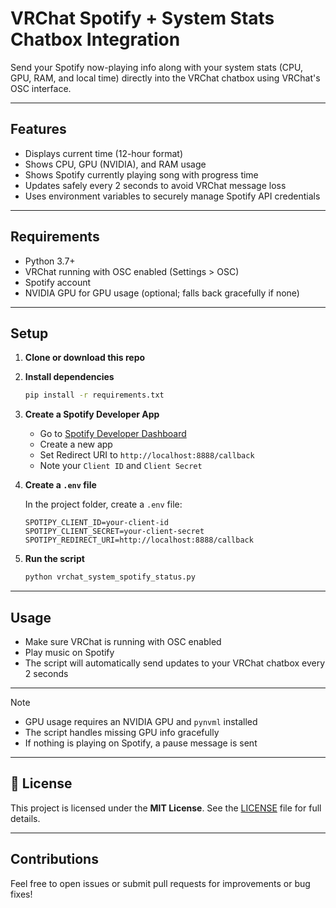 # VRChat Spotify + System Stats Chatbox Integration

Send your Spotify now-playing info along with your system stats (CPU, GPU, RAM, and local time) directly into the VRChat chatbox using VRChat's OSC interface.

---

## Features

- Displays current time (12-hour format)
- Shows CPU, GPU (NVIDIA), and RAM usage
- Shows Spotify currently playing song with progress time
- Updates safely every 2 seconds to avoid VRChat message loss
- Uses environment variables to securely manage Spotify API credentials

---

## Requirements

- Python 3.7+
- VRChat running with OSC enabled (Settings > OSC)
- Spotify account
- NVIDIA GPU for GPU usage (optional; falls back gracefully if none)

---

## Setup

1. **Clone or download this repo**

1. **Install dependencies**

   ```bash
   pip install -r requirements.txt
   ```

1. **Create a Spotify Developer App**

   - Go to [Spotify Developer Dashboard](https://developer.spotify.com/dashboard)
   - Create a new app
   - Set Redirect URI to `http://localhost:8888/callback`
   - Note your `Client ID` and `Client Secret`

1. **Create a `.env` file**

   In the project folder, create a `.env` file:

   ```dotenv
   SPOTIPY_CLIENT_ID=your-client-id
   SPOTIPY_CLIENT_SECRET=your-client-secret
   SPOTIPY_REDIRECT_URI=http://localhost:8888/callback
   ```

1. **Run the script**

   ```bash
   python vrchat_system_spotify_status.py
   ```

---

## Usage

- Make sure VRChat is running with OSC enabled
- Play music on Spotify
- The script will automatically send updates to your VRChat chatbox every 2 seconds

---

> [!NOTE]
>
> - GPU usage requires an NVIDIA GPU and `pynvml` installed
> - The script handles missing GPU info gracefully
> - If nothing is playing on Spotify, a pause message is sent

---

## 📄 License

This project is licensed under the **MIT License**.
See the [LICENSE](LICENSE) file for full details.

---

## Contributions

Feel free to open issues or submit pull requests for improvements or bug fixes!
